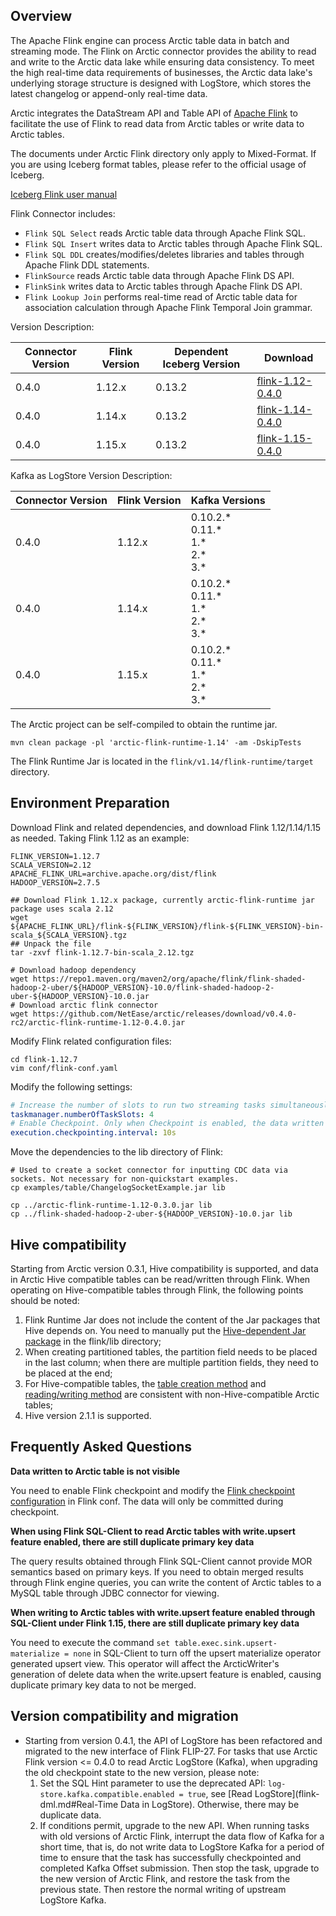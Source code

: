 ## Overview
The Apache Flink engine can process Arctic table data in batch and streaming mode. The Flink on Arctic connector provides the ability to read and write to the Arctic data lake while ensuring data consistency. To meet the high real-time data requirements of businesses, the Arctic data lake's underlying storage structure is designed with LogStore, which stores the latest changelog or append-only real-time data.

Arctic integrates the DataStream API and Table API of [Apache Flink](https://flink.apache.org/) to facilitate the use of Flink to read data from Arctic tables or write data to Arctic tables.

The documents under Arctic Flink directory only apply to Mixed-Format. If you are using Iceberg format tables, please refer to the official usage of Iceberg.

[Iceberg Flink user manual](https://iceberg.apache.org/docs/latest/flink-connector/)

Flink Connector includes:

- `Flink SQL Select` reads Arctic table data through Apache Flink SQL. 
- `Flink SQL Insert` writes data to Arctic tables through Apache Flink SQL. 
- `Flink SQL DDL` creates/modifies/deletes libraries and tables through Apache Flink DDL statements. 
- `FlinkSource` reads Arctic table data through Apache Flink DS API. 
- `FlinkSink` writes data to Arctic tables through Apache Flink DS API. 
- `Flink Lookup Join` performs real-time read of Arctic table data for association calculation through Apache Flink Temporal Join grammar.

Version Description:

| Connector Version | Flink Version | Dependent Iceberg Version | Download                                                                                                                         |
| ----------------- |---------------|  ----------------- |--------------------------------------------------------------------------------------------------------------------------|
| 0.4.0             | 1.12.x        | 0.13.2            | [flink-1.12-0.4.0](https://github.com/NetEase/arctic/releases/download/v0.4.0/arctic-flink-runtime-1.12-0.4.0.jar) |
| 0.4.0             | 1.14.x        | 0.13.2            | [flink-1.14-0.4.0](https://github.com/NetEase/arctic/releases/download/v0.4.0/arctic-flink-runtime-1.14-0.4.0.jar) |
| 0.4.0             | 1.15.x        | 0.13.2            | [flink-1.15-0.4.0](https://github.com/NetEase/arctic/releases/download/v0.4.0/arctic-flink-runtime-1.15-0.4.0.jar) |

Kafka as LogStore Version Description:

| Connector Version | Flink Version | Kafka Versions |
| ----------------- |---------------|  ----------------- |
| 0.4.0             | 1.12.x        | 0.10.2.\*<br> 0.11.\*<br> 1.\*<br> 2.\*<br> 3.\*            | 
| 0.4.0             | 1.14.x        | 0.10.2.\*<br> 0.11.\*<br> 1.\*<br> 2.\*<br> 3.\*            | 
| 0.4.0             | 1.15.x        | 0.10.2.\*<br> 0.11.\*<br> 1.\*<br> 2.\*<br> 3.\*            | 


The Arctic project can be self-compiled to obtain the runtime jar.

`mvn clean package -pl 'arctic-flink-runtime-1.14' -am -DskipTests`

The Flink Runtime Jar is located in the `flink/v1.14/flink-runtime/target` directory.

## Environment Preparation
Download Flink and related dependencies, and download Flink 1.12/1.14/1.15 as needed. Taking Flink 1.12 as an example:

```shell
FLINK_VERSION=1.12.7
SCALA_VERSION=2.12
APACHE_FLINK_URL=archive.apache.org/dist/flink
HADOOP_VERSION=2.7.5

## Download Flink 1.12.x package, currently arctic-flink-runtime jar package uses scala 2.12
wget ${APACHE_FLINK_URL}/flink-${FLINK_VERSION}/flink-${FLINK_VERSION}-bin-scala_${SCALA_VERSION}.tgz
## Unpack the file
tar -zxvf flink-1.12.7-bin-scala_2.12.tgz

# Download hadoop dependency
wget https://repo1.maven.org/maven2/org/apache/flink/flink-shaded-hadoop-2-uber/${HADOOP_VERSION}-10.0/flink-shaded-hadoop-2-uber-${HADOOP_VERSION}-10.0.jar
# Download arctic flink connector
wget https://github.com/NetEase/arctic/releases/download/v0.4.0-rc2/arctic-flink-runtime-1.12-0.4.0.jar
```

Modify Flink related configuration files:

```shell
cd flink-1.12.7
vim conf/flink-conf.yaml
```
Modify the following settings:

```yaml
# Increase the number of slots to run two streaming tasks simultaneously
taskmanager.numberOfTaskSlots: 4
# Enable Checkpoint. Only when Checkpoint is enabled, the data written to the file is visible
execution.checkpointing.interval: 10s
```

Move the dependencies to the lib directory of Flink:

```shell
# Used to create a socket connector for inputting CDC data via sockets. Not necessary for non-quickstart examples.
cp examples/table/ChangelogSocketExample.jar lib

cp ../arctic-flink-runtime-1.12-0.3.0.jar lib
cp ../flink-shaded-hadoop-2-uber-${HADOOP_VERSION}-10.0.jar lib
```

## Hive compatibility
Starting from Arctic version 0.3.1, Hive compatibility is supported, and data in Arctic Hive compatible tables can be read/written through Flink. When operating on Hive-compatible tables through Flink, the following points should be noted:

1. Flink Runtime Jar does not include the content of the Jar packages that Hive depends on. You need to manually put the [Hive-dependent Jar package](https://repo1.maven.org/maven2/org/apache/hive/hive-exec/2.1.1/hive-exec-2.1.1.jar) in the flink/lib directory; 
2. When creating partitioned tables, the partition field needs to be placed in the last column; when there are multiple partition fields, they need to be placed at the end; 
3. For Hive-compatible tables, the [table creation method](flink-ddl.md) and [reading/writing method](flink-dml.md) are consistent with non-Hive-compatible Arctic tables; 
4. Hive version 2.1.1 is supported.


## Frequently Asked Questions

**Data written to Arctic table is not visible**

You need to enable Flink checkpoint and modify the [Flink checkpoint configuration](https://nightlies.apache.org/flink/flink-docs-release-1.12/deployment/config.html#execution-checkpointing-interval) in Flink conf. The data will only be committed during checkpoint.

**When using Flink SQL-Client to read Arctic tables with write.upsert feature enabled, there are still duplicate primary key data**

The query results obtained through Flink SQL-Client cannot provide MOR semantics based on primary keys. If you need to obtain merged results through Flink engine queries, you can write the content of Arctic tables to a MySQL table through JDBC connector for viewing.

**When writing to Arctic tables with write.upsert feature enabled through SQL-Client under Flink 1.15, there are still duplicate primary key data**

You need to execute the command `set table.exec.sink.upsert-materialize = none` in SQL-Client to turn off the upsert materialize operator generated upsert view. This operator will affect the ArcticWriter's generation of delete data when the write.upsert feature is enabled, causing duplicate primary key data to not be merged.

## Version compatibility and migration

- Starting from version 0.4.1, the API of LogStore has been refactored and migrated to the new interface of Flink FLIP-27. For tasks that use Arctic Flink version <= 0.4.0 to read Arctic LogStore (Kafka), when upgrading the old checkpoint state to the new version, please note:
  1. Set the SQL Hint parameter to use the deprecated API: `log-store.kafka.compatible.enabled = true`, see [Read LogStore](flink-dml.md#Real-Time Data in LogStore). Otherwise, there may be duplicate data. 
  2. If conditions permit, upgrade to the new API. When running tasks with old versions of Arctic Flink, interrupt the data flow of Kafka for a short time, that is, do not write data to LogStore Kafka for a period of time to ensure that the task has successfully checkpointed and completed Kafka Offset submission. Then stop the task, upgrade to the new version of Arctic Flink, and restore the task from the previous state. Then restore the normal writing of upstream LogStore Kafka.